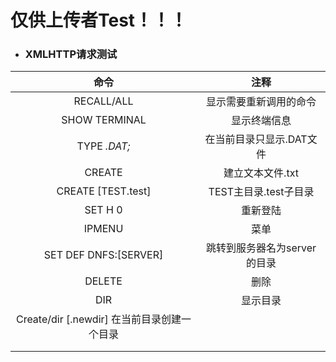 # 仅供上传者Test！！！

- ### XMLHTTP请求测试

|命令|注释|
|:--:|:--:|
|RECALL/ALL|显示需要重新调用的命令|
|SHOW TERMINAL|显示终端信息|
|TYPE *.DAT;*|在当前目录只显示.DAT文件|
|CREATE|建立文本文件.txt|
|CREATE  [TEST.test]|TEST主目录.test子目录|
|SET H 0|重新登陆|
|IPMENU|菜单|
|SET DEF DNFS:[SERVER]|跳转到服务器名为server的目录|
|DELETE|删除|
|DIR|显示目录|
|Create/dir [.newdir]  在当前目录创建一个目录||
|||
|||
